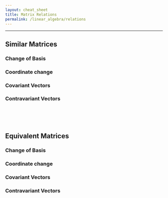 ```yaml
---
layout: cheat_sheet
title: Matrix Relations
permalink: /linear_algebra/relations
---
```


_____________________________________________________________________________________________________________________________________


## Similar Matrices

### Change of Basis


### Coordinate change


### Covariant Vectors


### Contravariant Vectors

<br/>

<br/>

<br/>

## Equivalent Matrices

### Change of Basis


### Coordinate change


### Covariant Vectors


### Contravariant Vectors

